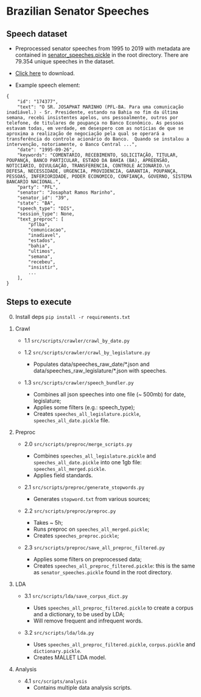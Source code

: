 # Brazilian Senator Speeches

## Speech dataset

- Preprocessed senator speeches from 1995 to 2019 with metadata are contained in [senator_speeches.pickle](senator_speeches.pickle) in the root directory. There are 79.354 unique speeches in the dataset.
- [Click here](https://github.com/VictorLandim/brazilian-senators-speeches/raw/main/senator_speeches.pickle) to download.

- Example speech element:

```
{
    "id": "174377",
    "text": "O SR. JOSAPHAT MARINHO (PFL-BA. Para uma comunicação inadiável.) - Sr. Presidente, estando na Bahia no fim da última semana, recebi insistentes apelos, uns pessoalmente, outros por telefone, de titulares de poupança no Banco Econômico. As pessoas estavam todas, em verdade, em desespero com as notícias de que se aproxima a realização de negociação pela qual se operará a transferência do controle acionário do Banco.  Quando se instalou a intervenção, notoriamente, o Banco Central ...",
    "date": "1995-09-26",
    "keywords": "COMENTARIO, RECEBIMENTO, SOLICITAÇÃO, TITULAR, POUPANÇA, BANCO PARTICULAR, ESTADO DA BAHIA (BA), APREENSÃO, NOTICIARIO, DIVULGAÇÃO, TRANSFERENCIA, CONTROLE ACIONARIO.\n      DEFESA, NECESSIDADE, URGENCIA, PROVIDENCIA, GARANTIA, POUPANÇA, PESSOAS, INFERIORIDADE, PODER ECONOMICO, CONFIANÇA, GOVERNO, SISTEMA BANCARIO NACIONAL.",
    "party": "PFL",
    "senator": "Josaphat Ramos Marinho",
    "senator_id": "39",
    "state": "BA",
    "speech_type": "DIS",
    "session_type": None,
    "text_preproc": [
        "pflba",
        "comunicacao",
        "inadiavel",
        "estados",
        "bahia",
        "ultimos",
        "semana",
        "recebeu",
        "insistir",
        ...
    ],
}

```

## Steps to execute

0. Install deps
   `pip install -r requirements.txt`

1. Crawl

   - 1.1 `src/scripts/crawler/crawl_by_date.py`

   - 1.2 `src/scripts/crawler/crawl_by_legislature.py`

     - Populates data/speeches_raw_date/\*.json and data/speeches_raw_legislature/\*.json with speeches.

   - 1.3 `src/scripts/crawler/speech_bundler.py`

     - Combines all json speeches into one file (~ 500mb) for date, legislature;
     - Applies some filters (e.g.: speech_type);
     - Creates `speeches_all_legislature.pickle`, `speeches_all_date.pickle` file.

2. Preproc

   - 2.0 `src/scripts/preproc/merge_scripts.py`

     - Combines `speeches_all_legislature.pickle` and `speeches_all_date.pickle` into one 1gb file: `speeches_all_merged.pickle`.
     - Applies field standards.

   - 2.1 `src/scripts/preproc/generate_stopwords.py`

     - Generates `stopword.txt` from various sources;

   - 2.2 `src/scripts/preproc/preproc.py`

     - Takes ~ 5h;
     - Runs preproc on `speeches_all_merged.pickle`;
     - Creates `speeches_preproc.pickle`;

   - 2.3 `src/scripts/preproc/save_all_preproc_filtered.py`

     - Applies some filters on preprocessed data;
     - Creates `speeches_all_preproc_filtered.pickle`: this is the same as `senator_speeches.pickle` found in the root directory.

3. LDA

   - 3.1 `src/scripts/lda/save_corpus_dict.py`

     - Uses `speeches_all_preproc_filtered.pickle` to create a corpus and a dictionary, to be used by LDA;
     - Will remove frequent and infrequent words.

   - 3.2 `src/scripts/lda/lda.py`

     - Uses `speeches_all_preproc_filtered.pickle`, `corpus.pickle` and `dictionary.pickle`.
     - Creates MALLET LDA model.

4. Analysis

   - 4.1 `src/scripts/analysis`
     - Contains multiple data analysis scripts.
